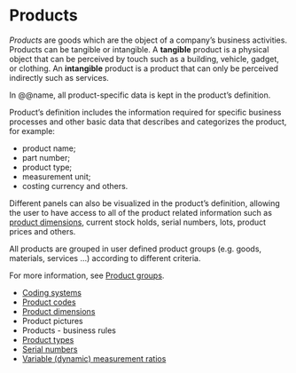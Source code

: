 # Products


*Products* are goods which are the object of a company’s business activities. Products can be tangible or intangible. A **tangible** product is a physical object that can be perceived by touch such as a building, vehicle, gadget, or clothing. An **intangible** product is a product that can only be perceived indirectly such as services. 

In @@name, all product-specific data is kept in the product’s definition. 

Product’s definition includes the information required for specific business processes and other basic data that describes and categorizes the product, for example: 

- product name; 
- part number; 
- product type; 
- measurement unit; 
- costing currency and others. 

Different panels can also be visualized in the product’s definition, allowing the user to have access to all of the product related information such as [product dimensions](https://docs.erp.net/tech/modules/general/products/product-dimensions/index.html?q=product%20dimensions), current stock holds, serial numbers, lots, product prices and others.  

All products are grouped in user defined product groups (e.g. goods, materials, services …) according to different criteria. 

For more information, see [Product groups](https://docs.erp.net/tech/modules/general/products/product-groups/index.html?q=Product%20Groups).


- [Coding systems](https://docs.erp.net/tech/modules/general/products/coding-systems.html?q=Coding%20Systems)
- [Product codes](https://docs.erp.net/tech/modules/general/products/product-codes.html?q=Product%20Codes)
- [Product dimensions](https://docs.erp.net/tech/modules/general/products/product-dimensions/index.html?q=Product%20Dimensions)
- Product pictures
- Products - business rules
- [Product types](https://docs.erp.net/tech/modules/general/products/product-types/index.html?q=Product%20Types)
- [Serial numbers](https://docs.erp.net/tech/modules/general/products/serial-numbers/index.html?q=Serial%20Numbers)
- [Variable (dynamic) measurement ratios](https://docs.erp.net/tech/modules/general/products/variable-dynamic-measurement-rations.html?q=Variable%20(dynamic)%20measurement%20ratio)


